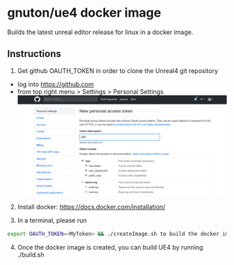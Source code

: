 gnuton/ue4 docker image
=========

Builds the latest unreal editor release for linux in a docker image.

## Instructions

1. Get github OAUTH_TOKEN in order to clone the Unreal4 git repository 
  * log into https://github.com
  * from top right menu > Settings > Personal Settings
![oauth](https://raw.githubusercontent.com/gnuton/ue4docker/master/Oauth.png)

2. Install docker: https://docs.docker.com/installation/

3. In a terminal, please run  
```bash
export OAUTH_TOKEN=<MyToken> && ./createImage.sh to build the docker image
``` 
4. Once the docker image is created, you can build UE4 by running ./build.sh

